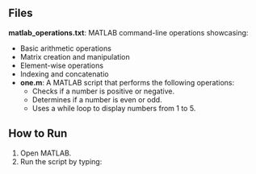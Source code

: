 ## Files
 **matlab_operations.txt**: MATLAB command-line operations showcasing:
  - Basic arithmetic operations
  - Matrix creation and manipulation
  - Element-wise operations
  - Indexing and concatenatio
- **one.m**: A MATLAB script that performs the following operations:
  - Checks if a number is positive or negative.
  - Determines if a number is even or odd.
  - Uses a while loop to display numbers from 1 to 5.

## How to Run
1. Open MATLAB.
2. Run the script by typing:

